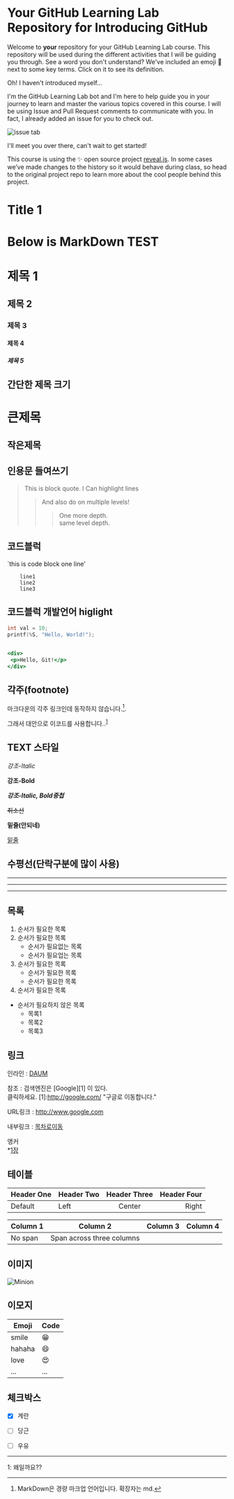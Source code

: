 # Your GitHub Learning Lab Repository for Introducing GitHub

Welcome to **your** repository for your GitHub Learning Lab course. This repository will be used during the different activities that I will be guiding you through. See a word you don't understand? We've included an emoji 📖 next to some key terms. Click on it to see its definition.

Oh! I haven't introduced myself...

I'm the GitHub Learning Lab bot and I'm here to help guide you in your journey to learn and master the various topics covered in this course. I will be using Issue and Pull Request comments to communicate with you. In fact, I already added an issue for you to check out.

![issue tab](https://lab.github.com/public/images/issue_tab.png)

I'll meet you over there, can't wait to get started!

This course is using the :sparkles: open source project [reveal.js](https://github.com/hakimel/reveal.js/). In some cases we’ve made changes to the history so it would behave during class, so head to the original project repo to learn more about the cool people behind this project.

<a id="chapter-1"></a>
# Title 1

# Below is MarkDown TEST

# 제목 1
## 제목 2
### 제목 3
#### 제목 4
##### 제목 5


## 간단한 제목 크기
큰제목
===

작은제목
---

## 인용문 들여쓰기
>This is block quote.
>I Can highlight lines
>> And also do on multiple levels!
>>> One more depth.<br>
>>> same level depth.

## 코드블럭
`this is code block one line'

```somecomment
    line1
    line2
    line3
```   

## 코드블럭 개발언어 higlight
```C
int val = 10;
printf(%S, "Hello, World!");
```

```html:test.html

<div>
 <p>Hello, Git!</p>
</div>
```

## 각주(footnote)

마크다운의 각주 링크인데 동작하지 않습니다.[^footnote1].

그래서 대안으로 이코드를 사용합니다..<sup>[1](#myfootnote1)</sup>

## TEXT 스타일
*강조-Italic*

**강조-Bold**

***강조-Italic, Bold중첩***

~~취소선~~

__밑줄(안되네)__

<u>밑줄</u>



## 수평선(단락구분에 많이 사용)
***
---
___

## 목록
1. 순서가 필요한 목록
1. 순서가 필요한 목록
    - 순서가 필요없는 목록
    - 순서가 필요업는 목록
1. 순서가 필요한 목록
    - 순서가 필요한 목록
    - 순서가 필요한 목록
1. 순서가 필요한 목록

- 순서가 필요하지 않은 목록
    - 목록1
    - 목록2
    - 목록3


## 링크

인라인 : [DAUM](http://www.daum.net "링크설명입니다. DAUM")

참조 : 검색엔진은 [Google][1] 이 있다.<br>
클릭하세요.
[1]:http://google.com/ "구글로 이동합니다."

URL링크 : <http://www.google.com>

내부링크 : [목차로이동](#title-1)

앵커</br>
\*[1장](#chapter-1)


## 테이블

| Header One | Header Two | Header Three | Header Four |
| ---------- | :--------- | :----------: | ----------: |
| Default    | Left       | Center       | Right       |

| Column 1 | Column 2 | Column 3 | Column 4 |
| -------- | :------: | -------- | -------- |
| No span  | Span across three columns    |||


## 이미지
![Minion](http://octodex.github.com/images/minion.png "tool tip title")


## 이모지
| Emoji | Code | 
| ---------- | :--------- | 
| smile    | &#128513;       |
| hahaha    | &#128516;      |
| love    | &#128525;      |
| ...    | ...      |

<!-- 주석처리 -->
## 체크박스
- [x] 계란
- [ ] 당근
- [ ] 우유


***
[^footnote1]: MarkDown은 경량 마크업 언어입니다. 확장자는 md.

<a name="myfootnote1">1</a>: 왜일까요??
